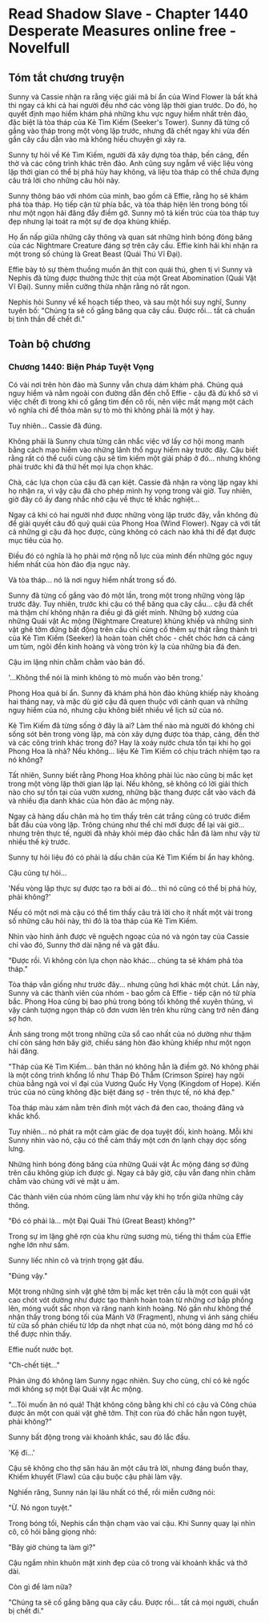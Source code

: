 # Read Shadow Slave - Chapter 1440 Desperate Measures online free - Novelfull

## Tóm tắt chương truyện

Sunny và Cassie nhận ra rằng việc giải mã bí ẩn của Wind Flower là bất khả thi ngay cả khi cả hai người đều nhớ các vòng lặp thời gian trước. Do đó, họ quyết định mạo hiểm khám phá những khu vực nguy hiểm nhất trên đảo, đặc biệt là tòa tháp của Kẻ Tìm Kiếm (Seeker's Tower). Sunny đã từng cố gắng vào tháp trong một vòng lặp trước, nhưng đã chết ngay khi vừa đến gần cây cầu dẫn vào mà không hiểu chuyện gì xảy ra.

Sunny tự hỏi về Kẻ Tìm Kiếm, người đã xây dựng tòa tháp, bến cảng, đền thờ và các công trình khác trên đảo. Anh cũng suy ngẫm về việc liệu vòng lặp thời gian có thể bị phá hủy hay không, và liệu tòa tháp có thể chứa đựng câu trả lời cho những câu hỏi này.

Sunny thông báo với nhóm của mình, bao gồm cả Effie, rằng họ sẽ khám phá tòa tháp. Họ tiếp cận từ phía bắc, và tòa tháp hiện lên trong bóng tối như một ngọn hải đăng đầy điềm gở. Sunny mô tả kiến trúc của tòa tháp tuy đẹp nhưng lại toát ra một sự đe dọa khủng khiếp.

Họ ẩn nấp giữa những cây thông và quan sát những hình bóng đóng băng của các Nightmare Creature đáng sợ trên cây cầu. Effie kinh hãi khi nhận ra một trong số chúng là Great Beast (Quái Thú Vĩ Đại).

Effie bày tỏ sự thèm thuồng muốn ăn thịt con quái thú, ghen tị vì Sunny và Nephis đã từng được thưởng thức thịt của một Great Abomination (Quái Vật Vĩ Đại). Sunny miễn cưỡng thừa nhận rằng nó rất ngon.

Nephis hỏi Sunny về kế hoạch tiếp theo, và sau một hồi suy nghĩ, Sunny tuyên bố: "Chúng ta sẽ cố gắng băng qua cây cầu. Được rồi... tất cả chuẩn bị tinh thần để chết đi."

## Toàn bộ chương

### Chương 1440: Biện Pháp Tuyệt Vọng

Có vài nơi trên hòn đảo mà Sunny vẫn chưa dám khám phá. Chúng quá nguy hiểm và nằm ngoài con đường dẫn đến chỗ Effie - cậu đã đủ khổ sở vì việc chết đi trong khi cố gắng tìm đến cô rồi, nên việc mất mạng một cách vô nghĩa chỉ để thỏa mãn sự tò mò thì không phải là một ý hay.

Tuy nhiên... Cassie đã đúng.

Không phải là Sunny chưa từng cân nhắc việc vớ lấy cơ hội mong manh bằng cách mạo hiểm vào những lãnh thổ nguy hiểm này trước đây. Cậu biết rằng rất có thể cuối cùng cậu sẽ tìm kiếm một giải pháp ở đó... nhưng không phải trước khi đã thử hết mọi lựa chọn khác.

Chà, các lựa chọn của cậu đã cạn kiệt. Cassie đã nhận ra vòng lặp ngay khi họ nhận ra, vì vậy cậu đã cho phép mình hy vọng trong vài giờ. Tuy nhiên, giờ đây cô ấy đang nhắc nhở cậu về thực tế khắc nghiệt...

Ngay cả khi có hai người nhớ được những vòng lặp trước đây, vẫn không đủ để giải quyết câu đố quỷ quái của Phong Hoa (Wind Flower). Ngay cả với tất cả những gì cậu đã học được, cũng không có cách nào khả thi để đạt được mục tiêu của họ.

Điều đó có nghĩa là họ phải mở rộng nỗ lực của mình đến những góc nguy hiểm nhất của hòn đảo địa ngục này.

Và tòa tháp... nó là nơi nguy hiểm nhất trong số đó.

Sunny đã từng cố gắng vào đó một lần, trong một trong những vòng lặp trước đây. Tuy nhiên, trước khi cậu có thể băng qua cây cầu... cậu đã chết mà thậm chí không nhận ra điều gì đã giết mình. Những bộ xương của những Quái vật Ác mộng (Nightmare Creature) khủng khiếp và những sinh vật ghê tởm đứng bất động trên cầu chỉ củng cố thêm sự thật rằng thành trì của Kẻ Tìm Kiếm (Seeker) là hoàn toàn chết chóc - chết chóc hơn cả cảng um tùm, ngôi đền kinh hoàng và vòng tròn kỳ lạ của những bia đá đen.

Cậu im lặng nhìn chằm chằm vào bản đồ.

'...Không thể nói là mình không tò mò muốn vào bên trong.'

Phong Hoa quá bí ẩn. Sunny đã khám phá hòn đảo khủng khiếp này khoảng hai tháng nay, và mặc dù giờ cậu đã quen thuộc với cảnh quan và những nguy hiểm của nó, nhưng cậu không biết nhiều về lịch sử của nó.

Kẻ Tìm Kiếm đã từng sống ở đây là ai? Làm thế nào mà người đó không chỉ sống sót bên trong vòng lặp, mà còn xây dựng được tòa tháp, cảng, đền thờ và các công trình khác trong đó? Hay là xoáy nước chưa tồn tại khi họ gọi Phong Hoa là nhà? Nếu không... liệu Kẻ Tìm Kiếm có chịu trách nhiệm tạo ra nó không?

Tất nhiên, Sunny biết rằng Phong Hoa không phải lúc nào cũng bị mắc kẹt trong một vòng lặp thời gian lặp lại. Nếu không, sẽ không có lời giải thích nào cho sự tồn tại của vườn xương, những bậc thang được cắt vào vách đá và nhiều địa danh khác của hòn đảo ác mộng này.

Ngay cả hàng dấu chân mà họ tìm thấy trên cát trắng cũng có trước điểm bắt đầu của vòng lặp. Trông chúng như thể chỉ mới được để lại vài giờ... nhưng trên thực tế, người đã nhảy khỏi mép đảo chắc hẳn đã làm như vậy từ nhiều thế kỷ trước.

Sunny tự hỏi liệu đó có phải là dấu chân của Kẻ Tìm Kiếm bí ẩn hay không.

Cậu cũng tự hỏi...

'Nếu vòng lặp thực sự được tạo ra bởi ai đó... thì nó cũng có thể bị phá hủy, phải không?'

Nếu có một nơi mà cậu có thể tìm thấy câu trả lời cho ít nhất một vài trong số những câu hỏi này, thì đó là tòa tháp của Kẻ Tìm Kiếm.

Nhìn vào hình ảnh được vẽ nguệch ngoạc của nó và ngón tay của Cassie chỉ vào đó, Sunny thở dài nặng nề và gật đầu.

"Được rồi. Vì không còn lựa chọn nào khác... chúng ta sẽ khám phá tòa tháp."

Tòa tháp vẫn giống như trước đây... nhưng cũng hơi khác một chút. Lần này, Sunny và các thành viên của nhóm - bao gồm cả Effie - tiếp cận nó từ phía bắc. Phong Hoa cũng bị bao phủ trong bóng tối không thể xuyên thủng, vì vậy cảnh tượng ngọn tháp cô đơn vươn lên trên khu rừng càng trở nên đáng sợ hơn.

Ánh sáng trong một trong những cửa sổ cao nhất của nó dường như thậm chí còn sáng hơn bây giờ, chiếu sáng hòn đảo khủng khiếp như một ngọn hải đăng.

"Tháp của Kẻ Tìm Kiếm... bản thân nó không hẳn là điềm gở. Nó không phải là một công trình khổng lồ như Tháp Đỏ Thẫm (Crimson Spire) hay ngôi chùa bằng ngà voi vĩ đại của Vương Quốc Hy Vọng (Kingdom of Hope). Kiến trúc của nó cũng không đặc biệt đáng sợ - trên thực tế, nó khá đẹp."

Tòa tháp màu xám nằm trên đỉnh một vách đá đen cao, thoáng đãng và khắc khổ.

Tuy nhiên... nó phát ra một cảm giác đe dọa tuyệt đối, kinh hoàng. Mỗi khi Sunny nhìn vào nó, cậu có thể cảm thấy một cơn ớn lạnh chạy dọc sống lưng.

Những hình bóng đóng băng của những Quái vật Ác mộng đáng sợ đứng trên cầu không giúp ích được gì. Ngay cả bây giờ, cậu vẫn đang nhìn chằm chằm vào chúng với vẻ mặt u ám.

Các thành viên của nhóm cũng làm như vậy khi họ trốn giữa những cây thông.

"Đó có phải là... một Đại Quái Thú (Great Beast) không?"

Trong sự im lặng ghê rợn của khu rừng sương mù, tiếng thì thầm của Effie nghe lớn như sấm.

Sunny liếc nhìn cô và trịnh trọng gật đầu.

"Đúng vậy."

Một trong những sinh vật ghê tởm bị mắc kẹt trên cầu là một con quái vật cao chót vót dường như được tạo thành hoàn toàn từ những cơ bắp phồng lên, móng vuốt sắc nhọn và răng nanh kinh hoàng. Nó gần như không thể nhận thấy trong bóng tối của Mảnh Vỡ (Fragment), nhưng vì ánh sáng chiếu từ cửa sổ phản chiếu từ lớp da nhợt nhạt của nó, một bóng dáng mơ hồ có thể được nhìn thấy.

Effie nuốt nước bọt.

"Ch-chết tiệt..."

Phản ứng đó không làm Sunny ngạc nhiên. Suy cho cùng, chỉ có kẻ ngốc mới không sợ một Đại Quái vật Ác mộng.

"...Tôi muốn ăn nó quá! Thật không công bằng khi chỉ có cậu và Công chúa được ăn một con quái vật ghê tởm. Thịt con rùa đó chắc hẳn ngon tuyệt, phải không?"

Sunny bất động trong vài khoảnh khắc, sau đó lắc đầu.

'Kệ đi...'

Cậu sẽ không cho thợ săn háu ăn một câu trả lời, nhưng đáng buồn thay, Khiếm khuyết (Flaw) của cậu buộc cậu phải làm vậy.

Nghiến răng, Sunny nán lại lâu nhất có thể, rồi miễn cưỡng nói:

"Ừ. Nó ngon tuyệt."

Trong bóng tối, Nephis cẩn thận chạm vào vai cậu. Khi Sunny quay lại nhìn cô, cô hỏi bằng giọng nhỏ:

"Bây giờ chúng ta làm gì?"

Cậu ngắm nhìn khuôn mặt xinh đẹp của cô trong vài khoảnh khắc và thở dài.

Còn gì để làm nữa?

"Chúng ta sẽ cố gắng băng qua cây cầu. Được rồi... tất cả mọi người, chuẩn bị chết đi."